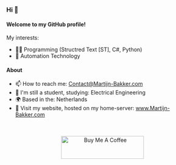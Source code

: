 ### Hi 🤖

#### Welcome to my GitHub profile!

My interests: 
- 🧑‍💻 Programming (Structred Text [ST], C#, Python)
- 🤖 Automation Technology

#### About

- 📫 How to reach me: Contact@Martijn-Bakker.com
- 🏫 I'm still a student, studying: Electrical Engineering
- 🌍 Based in the: Netherlands
- 🔗 Visit my website, hosted on my home-server: www.Martijn-Bakker.com

<P align="Center">
    <br>
    <br>
    <a href="https://www.buymeacoffee.com/MartijnBakker" target="_blank"><img src="https://cdn.buymeacoffee.com/buttons/v2/default-blue.png" alt="Buy Me A Coffee" style="height: 60px !important;width: 217px !important;" ></a>
</P>

<!--
**Bakker-Martijn/Bakker-Martijn** is a ✨ _special_ ✨ repository because its `README.md` (this file) appears on your GitHub profile.

Here are some ideas to get you started:

- 🔭 I’m currently working on ...
- 🌱 I’m currently learning ...
- 👯 I’m looking to collaborate on ...
- 🤔 I’m looking for help with ...
- 💬 Ask me about ...
- 📫 How to reach me: ...
- 😄 Pronouns: ...
- ⚡ Fun fact: ...
-->

